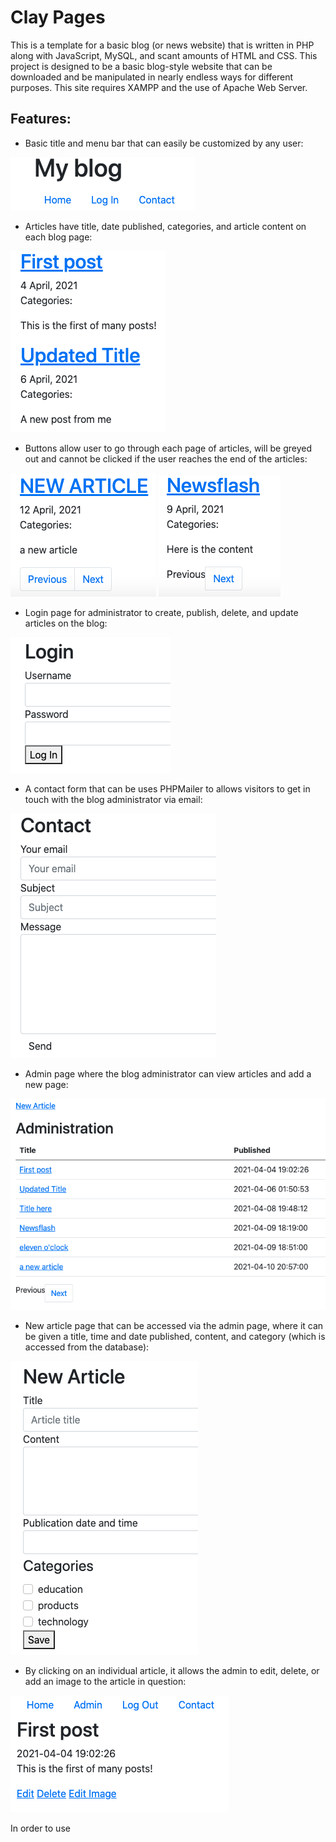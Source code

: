# Clay Pages

This is a template for a basic blog (or news website) that is written in PHP along with JavaScript, MySQL, and scant amounts of HTML and CSS. This project is designed to be a basic blog-style website that can be downloaded and be manipulated in nearly endless ways for different purposes. This site requires XAMPP and the use of Apache Web Server.

## Features:

- Basic title and menu bar that can easily be customized by any user:

![alt text](images/menu_n_title.png)

- Articles have title, date published, categories, and article content on each blog page:

![alt text](images/articles.png)

- Buttons allow user to go through each page of articles, will be greyed out and cannot be clicked if the user reaches the end of the articles:

![alt text](images/page_selectors.png) ![alt text](images/grey_selectors.png)

- Login page for administrator to create, publish, delete, and update articles on the blog: 

![alt text](images/login.png)

- A contact form that can be uses PHPMailer to allows visitors to get in touch with the blog administrator via email:

![alt text](images/contact.png)

- Admin page where the blog administrator can view articles and add a new page:

![alt text](images/admin_page.png)

- New article page that can be accessed via the admin page, where it can be given a title, time and date published, content, and category (which is accessed from the database):

![alt text](images/new_article_page.png)

- By clicking on an individual article, it allows the admin to edit, delete, or add an image to the article in question:

![alt text](images/admin_controls.png)

In order to use 